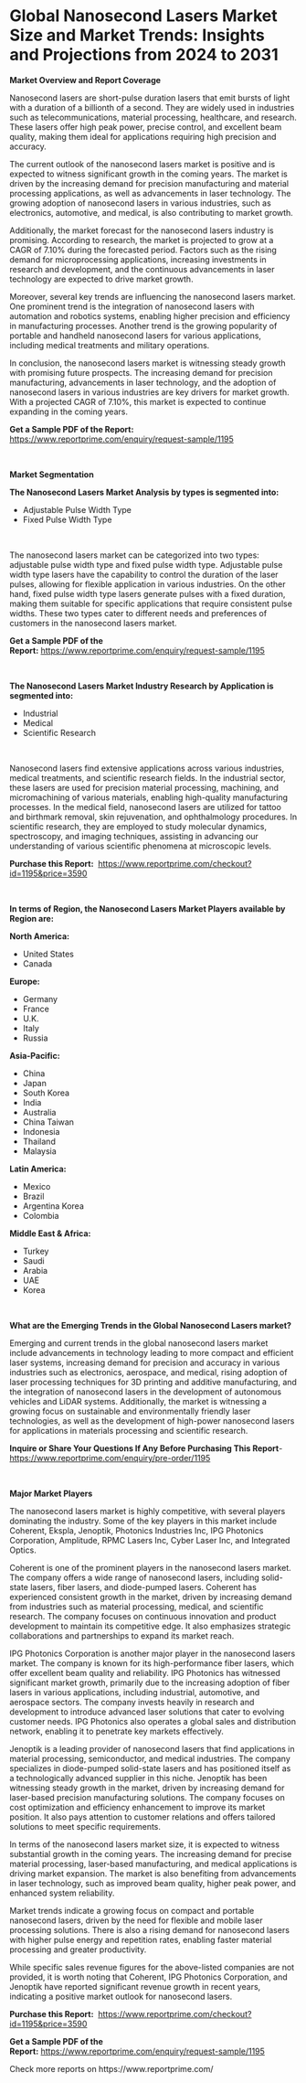 <p><h1>Global Nanosecond Lasers Market Size and Market Trends: Insights and Projections from 2024 to 2031</h1></p><p><strong>Market Overview and Report Coverage</strong></p>
<p><p>Nanosecond lasers are short-pulse duration lasers that emit bursts of light with a duration of a billionth of a second. They are widely used in industries such as telecommunications, material processing, healthcare, and research. These lasers offer high peak power, precise control, and excellent beam quality, making them ideal for applications requiring high precision and accuracy.</p><p>The current outlook of the nanosecond lasers market is positive and is expected to witness significant growth in the coming years. The market is driven by the increasing demand for precision manufacturing and material processing applications, as well as advancements in laser technology. The growing adoption of nanosecond lasers in various industries, such as electronics, automotive, and medical, is also contributing to market growth.</p><p>Additionally, the market forecast for the nanosecond lasers industry is promising. According to research, the market is projected to grow at a CAGR of 7.10% during the forecasted period. Factors such as the rising demand for microprocessing applications, increasing investments in research and development, and the continuous advancements in laser technology are expected to drive market growth.</p><p>Moreover, several key trends are influencing the nanosecond lasers market. One prominent trend is the integration of nanosecond lasers with automation and robotics systems, enabling higher precision and efficiency in manufacturing processes. Another trend is the growing popularity of portable and handheld nanosecond lasers for various applications, including medical treatments and military operations.</p><p>In conclusion, the nanosecond lasers market is witnessing steady growth with promising future prospects. The increasing demand for precision manufacturing, advancements in laser technology, and the adoption of nanosecond lasers in various industries are key drivers for market growth. With a projected CAGR of 7.10%, this market is expected to continue expanding in the coming years.</p></p>
<p><strong>Get a Sample PDF of the Report:</strong> <a href="https://www.reportprime.com/enquiry/request-sample/1195">https://www.reportprime.com/enquiry/request-sample/1195</a></p>
<p>&nbsp;</p>
<p><strong>Market Segmentation</strong></p>
<p><strong>The Nanosecond Lasers Market Analysis by types is segmented into:</strong></p>
<p><ul><li>Adjustable Pulse Width Type</li><li>Fixed Pulse Width Type</li></ul></p>
<p>&nbsp;</p>
<p><p>The nanosecond lasers market can be categorized into two types: adjustable pulse width type and fixed pulse width type. Adjustable pulse width type lasers have the capability to control the duration of the laser pulses, allowing for flexible application in various industries. On the other hand, fixed pulse width type lasers generate pulses with a fixed duration, making them suitable for specific applications that require consistent pulse widths. These two types cater to different needs and preferences of customers in the nanosecond lasers market.</p></p>
<p><strong>Get a Sample PDF of the Report:</strong>&nbsp;<a href="https://www.reportprime.com/enquiry/request-sample/1195">https://www.reportprime.com/enquiry/request-sample/1195</a></p>
<p>&nbsp;</p>
<p><strong>The Nanosecond Lasers Market Industry Research by Application is segmented into:</strong></p>
<p><ul><li>Industrial</li><li>Medical</li><li>Scientific Research</li></ul></p>
<p>&nbsp;</p>
<p><p>Nanosecond lasers find extensive applications across various industries, medical treatments, and scientific research fields. In the industrial sector, these lasers are used for precision material processing, machining, and micromachining of various materials, enabling high-quality manufacturing processes. In the medical field, nanosecond lasers are utilized for tattoo and birthmark removal, skin rejuvenation, and ophthalmology procedures. In scientific research, they are employed to study molecular dynamics, spectroscopy, and imaging techniques, assisting in advancing our understanding of various scientific phenomena at microscopic levels.</p></p>
<p><strong>Purchase this Report:</strong>&nbsp; <a href="https://www.reportprime.com/checkout?id=1195&price=3590">https://www.reportprime.com/checkout?id=1195&price=3590</a></p>
<p>&nbsp;</p>
<p><strong>In terms of Region, the Nanosecond Lasers Market Players available by Region are:</strong></p>
<p>
    <p> <strong> North America: </strong>
        <ul>
            <li>United States</li>
            <li>Canada</li>
        </ul>
        </p> 
    <p> <strong> Europe: </strong>
        <ul>
            <li>Germany</li>
            <li>France</li>
            <li>U.K.</li>
            <li>Italy</li>
            <li>Russia</li>
        </ul>
        </p> 
    <p> <strong> Asia-Pacific: </strong>
        <ul>
            <li>China</li>
            <li>Japan</li>
            <li>South Korea</li>
            <li>India</li>
            <li>Australia</li>
            <li>China Taiwan</li>
            <li>Indonesia</li>
            <li>Thailand</li>
            <li>Malaysia</li>
        </ul>
        </p> 
    <p> <strong> Latin America: </strong>
        <ul>
            <li>Mexico</li>
            <li>Brazil</li>
            <li>Argentina Korea</li>
            <li>Colombia</li>
        </ul>
        </p> 
    <p> <strong> Middle East & Africa: </strong>
        <ul>
            <li>Turkey</li>
            <li>Saudi</li>
            <li>Arabia</li>
            <li>UAE</li>
            <li>Korea</li>
        </ul>
    </p>
    </p>
<p>&nbsp;</p>
<p><strong>What are the Emerging Trends in the Global Nanosecond Lasers market?</strong></p>
<p><p>Emerging and current trends in the global nanosecond lasers market include advancements in technology leading to more compact and efficient laser systems, increasing demand for precision and accuracy in various industries such as electronics, aerospace, and medical, rising adoption of laser processing techniques for 3D printing and additive manufacturing, and the integration of nanosecond lasers in the development of autonomous vehicles and LiDAR systems. Additionally, the market is witnessing a growing focus on sustainable and environmentally friendly laser technologies, as well as the development of high-power nanosecond lasers for applications in materials processing and scientific research.</p></p>
<p><strong>Inquire or Share Your Questions If Any Before Purchasing This Report</strong>- <a href="https://www.reportprime.com/enquiry/pre-order/1195">https://www.reportprime.com/enquiry/pre-order/1195</a></p>
<p>&nbsp;</p>
<p><strong>Major Market Players</strong></p>
<p><p>The nanosecond lasers market is highly competitive, with several players dominating the industry. Some of the key players in this market include Coherent, Ekspla, Jenoptik, Photonics Industries Inc, IPG Photonics Corporation, Amplitude, RPMC Lasers Inc, Cyber Laser Inc, and Integrated Optics.</p><p>Coherent is one of the prominent players in the nanosecond lasers market. The company offers a wide range of nanosecond lasers, including solid-state lasers, fiber lasers, and diode-pumped lasers. Coherent has experienced consistent growth in the market, driven by increasing demand from industries such as material processing, medical, and scientific research. The company focuses on continuous innovation and product development to maintain its competitive edge. It also emphasizes strategic collaborations and partnerships to expand its market reach.</p><p>IPG Photonics Corporation is another major player in the nanosecond lasers market. The company is known for its high-performance fiber lasers, which offer excellent beam quality and reliability. IPG Photonics has witnessed significant market growth, primarily due to the increasing adoption of fiber lasers in various applications, including industrial, automotive, and aerospace sectors. The company invests heavily in research and development to introduce advanced laser solutions that cater to evolving customer needs. IPG Photonics also operates a global sales and distribution network, enabling it to penetrate key markets effectively.</p><p>Jenoptik is a leading provider of nanosecond lasers that find applications in material processing, semiconductor, and medical industries. The company specializes in diode-pumped solid-state lasers and has positioned itself as a technologically advanced supplier in this niche. Jenoptik has been witnessing steady growth in the market, driven by increasing demand for laser-based precision manufacturing solutions. The company focuses on cost optimization and efficiency enhancement to improve its market position. It also pays attention to customer relations and offers tailored solutions to meet specific requirements.</p><p>In terms of the nanosecond lasers market size, it is expected to witness substantial growth in the coming years. The increasing demand for precise material processing, laser-based manufacturing, and medical applications is driving market expansion. The market is also benefiting from advancements in laser technology, such as improved beam quality, higher peak power, and enhanced system reliability.</p><p>Market trends indicate a growing focus on compact and portable nanosecond lasers, driven by the need for flexible and mobile laser processing solutions. There is also a rising demand for nanosecond lasers with higher pulse energy and repetition rates, enabling faster material processing and greater productivity.</p><p>While specific sales revenue figures for the above-listed companies are not provided, it is worth noting that Coherent, IPG Photonics Corporation, and Jenoptik have reported significant revenue growth in recent years, indicating a positive market outlook for nanosecond lasers.</p></p>
<p><strong>Purchase this Report:</strong>&nbsp;&nbsp;<a href="https://www.reportprime.com/checkout?id=1195&price=3590">https://www.reportprime.com/checkout?id=1195&price=3590</a></p>
<p></p>
<p><strong>Get a Sample PDF of the Report:</strong>&nbsp;<a href="https://www.reportprime.com/enquiry/request-sample/1195">https://www.reportprime.com/enquiry/request-sample/1195</a></p>
<p>Check more reports on https://www.reportprime.com/</p>